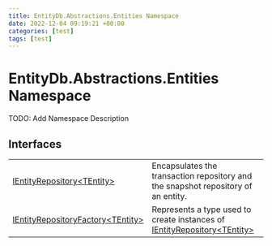 ```yaml
---
title: EntityDb.Abstractions.Entities Namespace
date: 2022-12-04 09:19:21 +00:00
categories: [test]
tags: [test]
---
```


# EntityDb.Abstractions.Entities Namespace

TODO: Add Namespace Description

## Interfaces
<table><tr><td><a href='#/posts/dotnet-entitydb-abstractions-entities-ientityrepository`1'>IEntityRepository&lt;TEntity&gt;</a></td><td>
Encapsulates the transaction repository and the snapshot repository of an entity.
</td></tr><tr><td><a href='#/posts/dotnet-entitydb-abstractions-entities-ientityrepositoryfactory`1'>IEntityRepositoryFactory&lt;TEntity&gt;</a></td><td>
Represents a type used to create instances of <a href='#/posts/dotnet-entitydb-abstractions-entities-ientityrepository`1'>IEntityRepository&lt;TEntity&gt;</a></td></tr></table>
